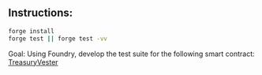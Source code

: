 ## Instructions:

```bash
forge install
forge test || forge test -vv
```
Goal: Using Foundry, develop the test suite for the following smart contract: [TreasuryVester](https://gist.github.com/andrejrakic/6559bfd925f6196b1e76e9f5c5f8b0f0)